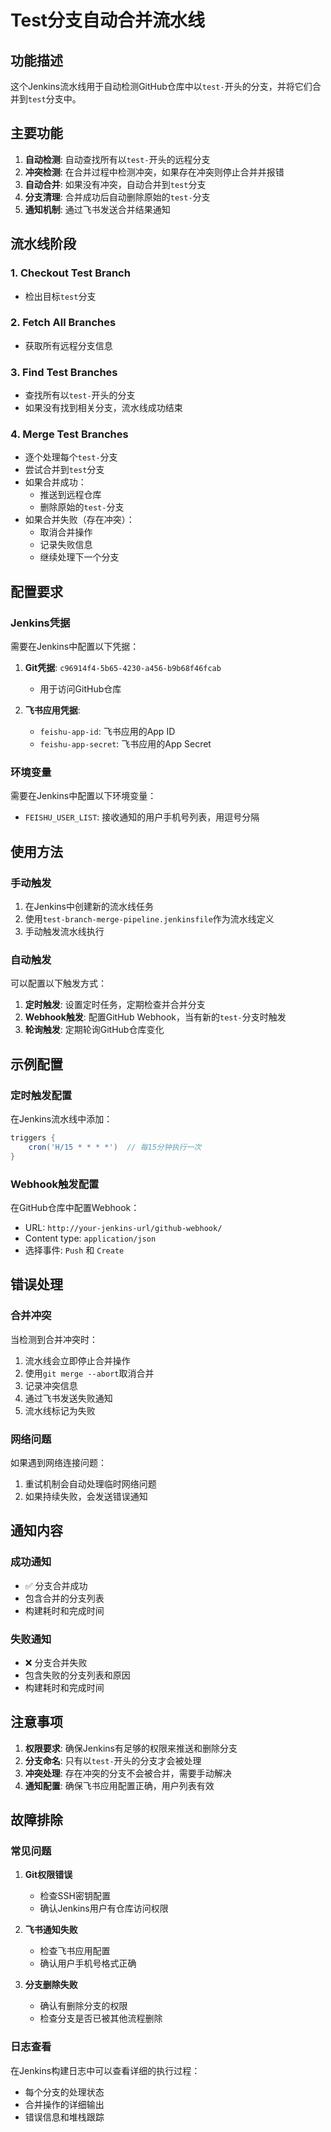 # Test分支自动合并流水线

## 功能描述

这个Jenkins流水线用于自动检测GitHub仓库中以`test-`开头的分支，并将它们合并到`test`分支中。

## 主要功能

1. **自动检测**: 自动查找所有以`test-`开头的远程分支
2. **冲突检测**: 在合并过程中检测冲突，如果存在冲突则停止合并并报错
3. **自动合并**: 如果没有冲突，自动合并到`test`分支
4. **分支清理**: 合并成功后自动删除原始的`test-`分支
5. **通知机制**: 通过飞书发送合并结果通知

## 流水线阶段

### 1. Checkout Test Branch
- 检出目标`test`分支

### 2. Fetch All Branches
- 获取所有远程分支信息

### 3. Find Test Branches
- 查找所有以`test-`开头的分支
- 如果没有找到相关分支，流水线成功结束

### 4. Merge Test Branches
- 逐个处理每个`test-`分支
- 尝试合并到`test`分支
- 如果合并成功：
  - 推送到远程仓库
  - 删除原始的`test-`分支
- 如果合并失败（存在冲突）：
  - 取消合并操作
  - 记录失败信息
  - 继续处理下一个分支

## 配置要求

### Jenkins凭据
需要在Jenkins中配置以下凭据：

1. **Git凭据**: `c96914f4-5b65-4230-a456-b9b68f46fcab`
   - 用于访问GitHub仓库

2. **飞书应用凭据**:
   - `feishu-app-id`: 飞书应用的App ID
   - `feishu-app-secret`: 飞书应用的App Secret

### 环境变量
需要在Jenkins中配置以下环境变量：

- `FEISHU_USER_LIST`: 接收通知的用户手机号列表，用逗号分隔

## 使用方法

### 手动触发
1. 在Jenkins中创建新的流水线任务
2. 使用`test-branch-merge-pipeline.jenkinsfile`作为流水线定义
3. 手动触发流水线执行

### 自动触发
可以配置以下触发方式：

1. **定时触发**: 设置定时任务，定期检查并合并分支
2. **Webhook触发**: 配置GitHub Webhook，当有新的`test-`分支时触发
3. **轮询触发**: 定期轮询GitHub仓库变化

## 示例配置

### 定时触发配置
在Jenkins流水线中添加：
```groovy
triggers {
    cron('H/15 * * * *')  // 每15分钟执行一次
}
```

### Webhook触发配置
在GitHub仓库中配置Webhook：
- URL: `http://your-jenkins-url/github-webhook/`
- Content type: `application/json`
- 选择事件: `Push` 和 `Create`

## 错误处理

### 合并冲突
当检测到合并冲突时：
1. 流水线会立即停止合并操作
2. 使用`git merge --abort`取消合并
3. 记录冲突信息
4. 通过飞书发送失败通知
5. 流水线标记为失败

### 网络问题
如果遇到网络连接问题：
1. 重试机制会自动处理临时网络问题
2. 如果持续失败，会发送错误通知

## 通知内容

### 成功通知
- ✅ 分支合并成功
- 包含合并的分支列表
- 构建耗时和完成时间

### 失败通知
- ❌ 分支合并失败
- 包含失败的分支列表和原因
- 构建耗时和完成时间

## 注意事项

1. **权限要求**: 确保Jenkins有足够的权限来推送和删除分支
2. **分支命名**: 只有以`test-`开头的分支才会被处理
3. **冲突处理**: 存在冲突的分支不会被合并，需要手动解决
4. **通知配置**: 确保飞书应用配置正确，用户列表有效

## 故障排除

### 常见问题

1. **Git权限错误**
   - 检查SSH密钥配置
   - 确认Jenkins用户有仓库访问权限

2. **飞书通知失败**
   - 检查飞书应用配置
   - 确认用户手机号格式正确

3. **分支删除失败**
   - 确认有删除分支的权限
   - 检查分支是否已被其他流程删除

### 日志查看
在Jenkins构建日志中可以查看详细的执行过程：
- 每个分支的处理状态
- 合并操作的详细输出
- 错误信息和堆栈跟踪 